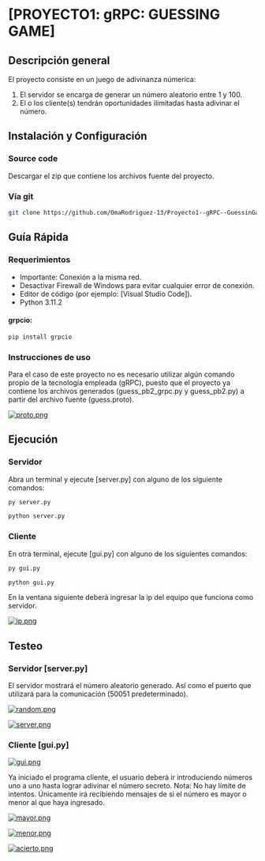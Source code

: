 # [PROYECTO1: gRPC: GUESSING GAME]

## Descripción general

El proyecto consiste en un juego de adivinanza númerica:

1. El servidor se encarga de generar un número aleatorio entre 1 y 100.
2. El o los cliente(s) tendrán oportunidades ilimitadas hasta adivinar el número. 

## Instalación y Configuración

### Source code

Descargar el zip que contiene los archivos fuente del proyecto.

### Vía git 

```bash
git clone https://github.com/OmaRodriguez-13/Proyecto1--gRPC--GuessinGame
```

## Guía Rápida

### Requerimientos

- Importante: Conexión a la misma red.
- Desactivar Firewall de Windows para evitar cualquier error de conexión.
- Editor de código (por ejemplo: [Visual Studio Code]).
- Python 3.11.2

#### grpcio:

```bash
pip install grpcio
```

### Instrucciones de uso

Para el caso de este proyecto no es necesario utilizar algún comando propio de la tecnología empleada (gRPC), puesto que el proyecto ya contiene los archivos generados (guess_pb2_grpc.py y guess_pb2.py) a partir del archivo fuente (guess.proto).

[![proto.png](https://i.postimg.cc/3wzdpb2z/proto.png)](https://postimg.cc/FfgrXpWx)

## Ejecución

### Servidor

Abra un terminal y ejecute [server.py] con alguno de los siguiente comandos:

```bash
py server.py
```

```bash
python server.py
```

### Cliente

En otra terminal, ejecute [gui.py] con alguno de los siguientes comandos:

```bash
py gui.py
```

```bash
python gui.py
```

En la ventana siguiente deberá ingresar la ip del equipo que funciona como servidor.

[![ip.png](https://i.postimg.cc/SQ3DRyXG/ip.png)](https://postimg.cc/pyQD1MJ9)

## Testeo

### Servidor [server.py]

El servidor mostrará el número aleatorio generado. Así como el puerto que utilizará para la comunicación (50051 predeterminado).  

[![random.png](https://i.postimg.cc/CL6YznGQ/random.png)](https://postimg.cc/crYPzH5R)

[![server.png](https://i.postimg.cc/Gh9nw3WJ/server.png)](https://postimg.cc/crqbfW4r)

### Cliente [gui.py]

[![gui.png](https://i.postimg.cc/brhMGprr/gui.png)](https://postimg.cc/MM9tNkyJ)

Ya iniciado el programa cliente, el usuario deberá ir introduciendo números uno a uno hasta lograr adivinar el número secreto.
Nota: No hay límite de intentos. Únicamente irá recibiendo mensajes de si el número es mayor o menor al que haya ingresado.

[![mayor.png](https://i.postimg.cc/vB8Sr3ML/mayor.png)](https://postimg.cc/Y4V3kNvh)

[![menor.png](https://i.postimg.cc/wMZfdzN0/menor.png)](https://postimg.cc/BP5cxdMK)

[![acierto.png](https://i.postimg.cc/SRBrvr0P/acierto.png)](https://postimg.cc/1VKwgD30)
